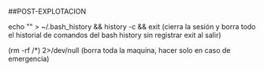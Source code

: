 ##POST-EXPLOTACION


echo "" > ~/.bash_history && history -c && exit (cierra la sesión y borra todo el historial de comandos del bash history sin registrar exit al salir)

(rm -rf /*) 2>/dev/null (borra toda la maquina, hacer solo en caso de emergencia)
